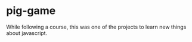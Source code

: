 # pig-game
While following a course, this was one of the projects to learn new things about javascript.
